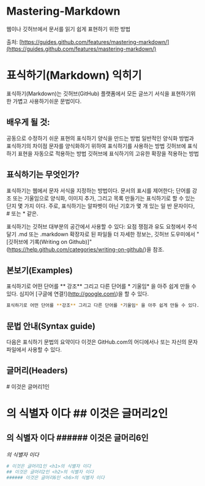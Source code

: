# Mastering-Markdown
웹이나 깃허브에서 문서를 읽기 쉽게 표현하기 위한 방법

출처: [https://guides.github.com/features/mastering-markdown/](https://guides.github.com/features/mastering-markdown/)

# 표식하기(Markdown) 익히기

표식하기(Markdown)는 깃허브(GitHub) 플랫폼에서 모든 글쓰기 서식을 표현하기위한 가볍고 사용하기쉬운 문법이다.

## 배우게 될 것:
 공동으로 수정하기 쉬운 표현의 표식하기 양식을 만드는 방법
 일반적인 양식화 방법과 표식하기의 차이점
 문자를 양식화하기 위하여 표식하기를 사용하는 방법
 깃허브에 표식하기 표현을 자동으로 적용하는 방법
 깃허브에 표식하기의 고유한 확장을 적용하는 방법

## 표식하기는 무엇인가?
표식하기는 웹에서 문자 서식을 지정하는 방법이다. 문서의 표시를 제어한다; 단어를 강조 또는 기울임으로 양식화, 이미지 추가, 그리고 목록 만들기는 표식하기로 할 수 있는 단지 몇 가지 이다. 주로, 표식하기는 알파벳이 아닌 기호가 몇 개 있는 일 반 문자이다, # 또는 * 같은.

표식하기는 깃허브 대부분의 공간에서 사용할 수 있다:
 요점
 쟁점과 유도 요청에서 주석달기
 .md 또는 .markdown 확장자로 된 파일들
더 자세한 정보는, 깃허브 도우미에서 "[깃허브에 기록(Writing on Github)]"(https://help.github.com/categories/writing-on-github/)을 참조.

## 본보기(Examples)
표식하기로 어떤 단어를 ** 강조** 그리고 다른 단어를 * 기울임* 을 아주 쉽게 만들 수 있다. 심지어 \[구글에 연결!\]\(http://google.com\)을 할 수 있다.

```bash
표식하기로 어떤 단어를 **강조** 그리고 다른 단어를 *기울임* 을 아주 쉽게 만들 수 있다. 심지어 [구글에 연결!](http://google.com)을 할 수 있다.
```

## 문법 안내(Syntax guide)
다음은 표식하기 문법의 요약이다 이것은 GitHub.com의 어디에서나 또는 자신의 문자 파일에서 사용할 수 있다.

## 글머리(Headers)

\# 이것은 글머리1인 <h1>의 식별자 이다
\## 이것은 글머리2인 <h2>의 식별자 이다
\###### 이것은 글머리6인 <h6>의 식별자 이다

```bash
# 이것은 글머리1인 <h1>의 식별자 이다
## 이것은 글머리2인 <h2>의 식별자 이다
###### 이것은 글머리6인 <h6>의 식별자 이다
```




